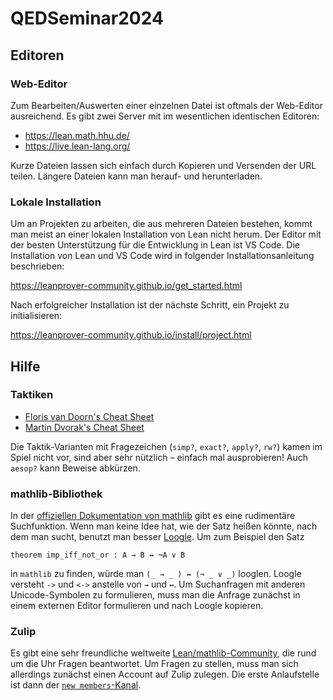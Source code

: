 # QEDSeminar2024

## Editoren

### Web-Editor

Zum Bearbeiten/Auswerten einer einzelnen Datei ist oftmals der Web-Editor ausreichend.  Es gibt zwei Server mit im wesentlichen identischen Editoren:

- https://lean.math.hhu.de/
- https://live.lean-lang.org/

Kurze Dateien lassen sich einfach durch Kopieren und Versenden der URL teilen. Längere Dateien kann man herauf- und herunterladen.

### Lokale Installation

Um an Projekten zu arbeiten, die aus mehreren Dateien bestehen, kommt man meist an einer lokalen Installation von Lean nicht herum.  Der Editor mit der besten Unterstützung für die Entwicklung in Lean ist VS Code.  Die Installation von Lean und VS Code wird in folgender Installationsanleitung beschrieben:

https://leanprover-community.github.io/get_started.html

Nach erfolgreicher Installation ist der nächste Schritt, ein Projekt zu initialisieren:

https://leanprover-community.github.io/install/project.html


## Hilfe

### Taktiken

- [Floris van Doorn's Cheat Sheet](https://github.com/fpvandoorn/LeanCourse23/blob/master/lean-tactics.pdf) 
- [Martin Dvorak's Cheat Sheet](https://github.com/madvorak/lean4-tactics)

Die Taktik-Varianten mit Fragezeichen (`simp?`, `exact?`, `apply?`, `rw?`) kamen im Spiel nicht vor, sind aber sehr nützlich – einfach mal ausprobieren!  Auch `aesop?` kann Beweise abkürzen.


### mathlib-Bibliothek

In der [offiziellen Dokumentation von mathlib](https://leanprover-community.github.io/mathlib4_docs/) gibt es eine rudimentäre Suchfunktion.  Wenn man keine Idee hat, wie der Satz heißen könnte, nach dem man sucht, benutzt man besser [Loogle](https://loogle.lean-lang.org/). Um zum Beispiel den Satz

    theorem imp_iff_not_or : A → B ↔ ¬A ∨ B

in `mathlib` zu finden, würde man `(_ → _ ) ↔ (¬ _ ∨ _)` looglen.
Loogle versteht `->` und `<->` anstelle von `→` und `↔`.  Um Suchanfragen mit anderen Unicode-Symbolen zu formulieren, muss man die Anfrage zunächst in einem externen Editor formulieren und nach Loogle kopieren.

### Zulip

Es gibt eine sehr freundliche weltweite [Lean/mathlib-Community](https://leanprover.zulipchat.com/), die rund um die Uhr Fragen beantwortet.  Um Fragen zu stellen, muss man sich allerdings zunächst einen Account auf Zulip zulegen.  Die erste Anlaufstelle ist dann der [`new members`-Kanal](https://leanprover.zulipchat.com/#narrow/stream/113489-new-members).

